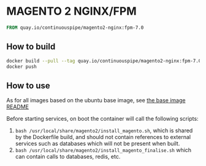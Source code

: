 # MAGENTO 2 NGINX/FPM

```Dockerfile
FROM quay.io/continuouspipe/magento2-nginx:fpm-7.0
```

## How to build
```bash
docker build --pull --tag quay.io/continuouspipe/magento2-nginx:fpm-7.0 --rm .
docker push
```

## How to use

As for all images based on the ubuntu base image, see
[the base image README](../../ubuntu/16.04/README.md)

Before starting services, on boot the container will call the following scripts:

1. `bash /usr/local/share/magento2/install_magento.sh`, which is shared by the Dockerfile build, and should not contain
   references to external services such as databases which will not be present when built.
2. `bash /usr/local/share/magento2/install_magento_finalise.sh` which can contain calls to databases, redis, etc.
